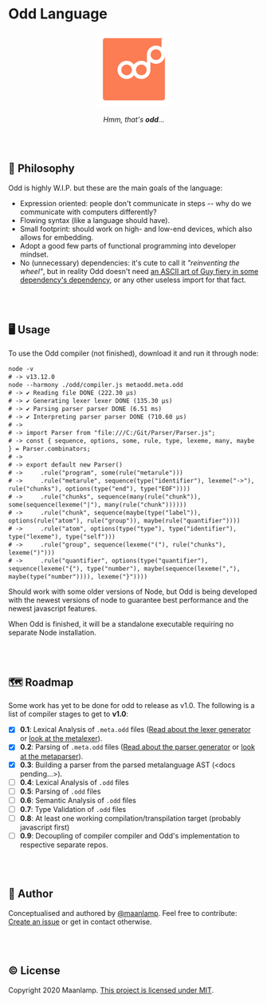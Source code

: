 # Odd Language

<div align="center">
<img src="./odd.svg" height="150" alt="An orange rectangle with rounded edges, with the word 'Odd' written on it. The last 'd' is raised above the rest of the word, to symbolise the quirkyness of the Odd language.">

_Hmm, that's **odd**..._
</div>

<br/>
<br/>

## 🧠 Philosophy
Odd is highly W.I.P. but these are the main goals of the language:
- Expression oriented: people don't communicate in steps -- why do we communicate with computers differently?
- Flowing syntax (like a language should have).
- Small footprint: should work on high- and low-end devices, which also allows for embedding.
- Adopt a good few parts of functional programming into developer mindset.
- No (unnecessary) dependencies: it's cute to call it _"reinventing the wheel"_, but in reality Odd doesn't need [an ASCII art of Guy fiery in some dependency's dependency](https://medium.com/s/silicon-satire/i-peeked-into-my-node-modules-directory-and-you-wont-believe-what-happened-next-b89f63d21558), or any other useless import for that fact.

<br/>
<br/>

## 🖥️ Usage
To use the Odd compiler (not finished), download it and run it through node:
```shell
node -v
# -> v13.12.0
node --harmony ./odd/compiler.js metaodd.meta.odd
# -> ✔️ Reading file DONE (222.30 μs)
# -> ✔️ Generating lexer lexer DONE (135.30 μs)
# -> ✔️ Parsing parser parser DONE (6.51 ms)
# -> ✔️ Interpreting parser parser DONE (710.60 μs)
# -> 
# -> import Parser from "file:///C:/Git/Parser/Parser.js";
# -> const { sequence, options, some, rule, type, lexeme, many, maybe } = Parser.combinators;
# ->
# -> export default new Parser()
# ->     .rule("program", some(rule("metarule")))
# ->     .rule("metarule", sequence(type("identifier"), lexeme("->"), rule("chunks"), options(type("end"), type("EOF"))))
# ->     .rule("chunks", sequence(many(rule("chunk")), some(sequence(lexeme("|"), many(rule("chunk"))))))
# ->     .rule("chunk", sequence(maybe(type("label")), options(rule("atom"), rule("group")), maybe(rule("quantifier"))))
# ->     .rule("atom", options(type("type"), type("identifier"), type("lexeme"), type("self")))
# ->     .rule("group", sequence(lexeme("("), rule("chunks"), lexeme(")")))
# ->     .rule("quantifier", options(type("quantifier"), sequence(lexeme("{"), type("number"), maybe(sequence(lexeme(","), maybe(type("number")))), lexeme("}"))))
```
Should work with some older versions of Node, but Odd is being developed with the newest versions of node to guarantee best performance and the newest javascript features.

When Odd is finished, it will be a standalone executable requiring no separate Node installation.

<br/>
<br/>

## 🗺️ Roadmap
Some work has yet to be done for odd to release as v1.0. The following is a list of compiler stages to get to **v1.0**:
- [x] **0.1**: Lexical Analysis of `.meta.odd` files ([Read about the lexer generator](./Lexer/README.md) or [look at the metalexer](odd/metalexer.js)).
- [x] **0.2**: Parsing of `.meta.odd` files  ([Read about the parser generator](./Parser/README.md) or [look at the metaparser](odd/metaparser.js)).
- [x] **0.3**: Building a parser from the parsed metalanguage AST (\<docs pending...\>).
- [ ] **0.4**: Lexical Analysis of `.odd` files
- [ ] **0.5**: Parsing of `.odd` files
- [ ] **0.6**: Semantic Analysis of `.odd` files
- [ ] **0.7**: Type Validation of `.odd` files
- [ ] **0.8**: At least one working compilation/transpilation target (probably javascript first)
- [ ] **0.9**: Decoupling of compiler compiler and Odd's implementation to respective separate repos.

<br/>
<br/>

## 🤸 Author
Conceptualised and authored by [@maanlamp](https://github.com/maanlamp). Feel free to contribute: [Create an issue](https://github.com/oddlanguage/odd/issues/new) or get in contact otherwise.

<br/>
<br/>

## © License
Copyright 2020 Maanlamp.
[This project is licensed under MIT](./LICENSE.txt).